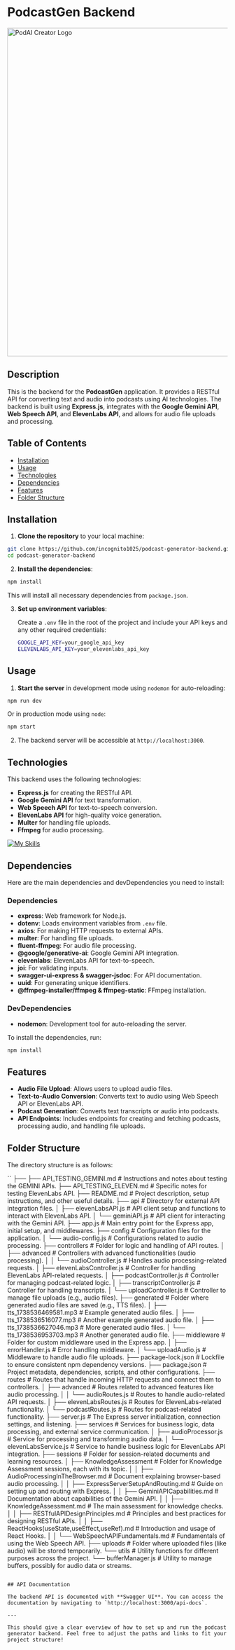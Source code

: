 # PodcastGen Backend

<img src="./assets/podcast.png" alt="PodAI Creator Logo" width="750">

## Description

This is the backend for the **PodcastGen** application. It provides a RESTful API for converting text and audio into podcasts using AI technologies. The backend is built using **Express.js**, integrates with the **Google Gemini API**, **Web Speech API**, and **ElevenLabs API**, and allows for audio file uploads and processing.

## Table of Contents

- [Installation](#installation)
- [Usage](#usage)
- [Technologies](#technologies)
- [Dependencies](#dependencies)
- [Features](#features)
- [Folder Structure](#folder-structure)

## Installation

1. **Clone the repository** to your local machine:

```bash
git clone https://github.com/incognito1025/podcast-generator-backend.git
cd podcast-generator-backend
```

2. **Install the dependencies**:

```bash
npm install
```

   This will install all necessary dependencies from `package.json`.

3. **Set up environment variables**: 
   
   Create a `.env` file in the root of the project and include your API keys and any other required credentials:
   
   ```bash
   GOOGLE_API_KEY=your_google_api_key
   ELEVENLABS_API_KEY=your_elevenlabs_api_key
   ```

## Usage

1. **Start the server** in development mode using `nodemon` for auto-reloading:

```bash
npm run dev
```

   Or in production mode using `node`:

```bash
npm start
```

2. The backend server will be accessible at `http://localhost:3000`.

## Technologies

This backend uses the following technologies:

- **Express.js** for creating the RESTful API.
- **Google Gemini API** for text transformation.
- **Web Speech API** for text-to-speech conversion.
- **ElevenLabs API** for high-quality voice generation.
- **Multer** for handling file uploads.
- **Ffmpeg** for audio processing.

[![My Skills](https://skillicons.dev/icons?i=js,html,css,vscode,express)](https://skillicons.dev)

## Dependencies

Here are the main dependencies and devDependencies you need to install:

### Dependencies

- **express**: Web framework for Node.js.
- **dotenv**: Loads environment variables from `.env` file.
- **axios**: For making HTTP requests to external APIs.
- **multer**: For handling file uploads.
- **fluent-ffmpeg**: For audio file processing.
- **@google/generative-ai**: Google Gemini API integration.
- **elevenlabs**: ElevenLabs API for text-to-speech.
- **joi**: For validating inputs.
- **swagger-ui-express & swagger-jsdoc**: For API documentation.
- **uuid**: For generating unique identifiers.
- **@ffmpeg-installer/ffmpeg & ffmpeg-static**: FFmpeg installation.

### DevDependencies

- **nodemon**: Development tool for auto-reloading the server.

To install the dependencies, run:

```bash
npm install
```

## Features

- **Audio File Upload**: Allows users to upload audio files.
- **Text-to-Audio Conversion**: Converts text to audio using Web Speech API or ElevenLabs API.
- **Podcast Generation**: Converts text transcripts or audio into podcasts.
- **API Endpoints**: Includes endpoints for creating and fetching podcasts, processing audio, and handling file uploads.

## Folder Structure

The directory structure is as follows:

``
├──
├── API_TESTING_GEMINI.md                            # Instructions and notes about testing the GEMINI APIs.
├── API_TESTING_ELEVEN.md                     # Specific notes for testing ElevenLabs API.
├── README.md                                 # Project description, setup instructions, and other useful details.
├── api                                       # Directory for external API integration files.
│   ├── elevenLabsAPI.js                      # API client setup and functions to interact with ElevenLabs API.
│   └── geminiAPI.js                          # API client for interacting with the Gemini API.
├── app.js                                    # Main entry point for the Express app, initial setup, and middlewares.
├── config                                    # Configuration files for the application.
│   └── audio-config.js                       # Configurations related to audio processing.
├── controllers                               # Folder for logic and handling of API routes.
│   ├── advanced                              # Controllers with advanced functionalities (audio processing).
│   │   └── audioController.js                # Handles audio processing-related requests.
│   ├── elevenLabsController.js               # Controller for handling ElevenLabs API-related requests.
│   ├── podcastController.js                  # Controller for managing podcast-related logic.
│   ├── transcriptController.js               # Controller for handling transcripts.
│   └── uploadController.js                   # Controller to manage file uploads (e.g., audio files).
├── generated                                 # Folder where generated audio files are saved (e.g., TTS files).
│   ├── tts_1738536469581.mp3                # Example generated audio files.
│   ├── tts_1738536516077.mp3                # Another example generated audio file.
│   ├── tts_1738536627046.mp3                # More generated audio files.
│   └── tts_1738536953703.mp3                # Another generated audio file.
├── middleware                                # Folder for custom middleware used in the Express app.
│   ├── errorHandler.js                       # Error handling middleware.
│   └── uploadAudio.js                        # Middleware to handle audio file uploads.
├── package-lock.json                         # Lockfile to ensure consistent npm dependency versions.
├── package.json                              # Project metadata, dependencies, scripts, and other configurations.
├── routes                                    # Routes that handle incoming HTTP requests and connect them to controllers.
│   ├── advanced                              # Routes related to advanced features like audio processing.
│   │   └── audioRoutes.js                    # Routes to handle audio-related API requests.
│   ├── elevenLabsRoutes.js                   # Routes for ElevenLabs-related functionality.
│   └── podcastRoutes.js                      # Routes for podcast-related functionality.
├── server.js                                 # The Express server initialization, connection settings, and listening.
├── services                                  # Services for business logic, data processing, and external service communication.
│   ├── audioProcessor.js                     # Service for processing and transforming audio data.
│   └── elevenLabsService.js                  # Service to handle business logic for ElevenLabs API integration.
├── sessions                                  # Folder for session-related documents and learning resources.
│   ├── KnowledgeAssessment                   # Folder for Knowledge Assessment sessions, each with its topic.
│   │   ├── AudioProcessingInTheBrowser.md    # Document explaining browser-based audio processing.
│   │   ├── ExpressServerSetupAndRouting.md   # Guide on setting up and routing with Express.
│   │   ├── GeminiAPICapabilities.md         # Documentation about capabilities of the Gemini API.
│   │   ├── KnowledgeAssessment.md            # The main assessment for knowledge checks.
│   │   ├── RESTfulAPIDesignPrinciples.md     # Principles and best practices for designing RESTful APIs.
│   │   ├── ReactHooks(useState,useEffect,useRef).md # Introduction and usage of React Hooks.
│   │   └── WebSpeechAPIFundamentals.md      # Fundamentals of using the Web Speech API.
├── uploads                                   # Folder where uploaded files (like audio) will be stored temporarily.
└── utils                                     # Utility functions for different purposes across the project.
    └── bufferManager.js                      # Utility to manage buffers, possibly for audio data or streams.

```

## API Documentation

The backend API is documented with **Swagger UI**. You can access the documentation by navigating to `http://localhost:3000/api-docs`.

---

This should give a clear overview of how to set up and run the podcast generator backend. Feel free to adjust the paths and links to fit your project structure!